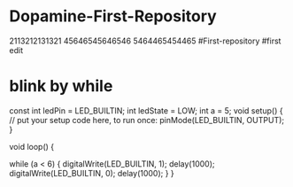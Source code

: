 # Dopamine-First-Repository
2113212131321
45646545646546
5464465454465
#First-repository
#first edit
# blink by while
const int ledPin = LED_BUILTIN;
int ledState = LOW;
int a = 5;
void setup() {
  // put your setup code here, to run once:
  pinMode(LED_BUILTIN, OUTPUT);
}

void loop() {
  
 while (a < 6)
 {
  digitalWrite(LED_BUILTIN, 1);
  delay(1000);
  digitalWrite(LED_BUILTIN, 0);
  delay(1000);
}
}



